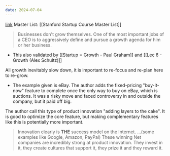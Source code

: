 ```yaml
---
date: 2024-07-04
---
```

[link](https://a16z.com/a-recipe-for-growth-adding-layers-to-the-cake/) 
Master List: [[Stanford Startup Course Master List]]

> Businesses don't grow themselves. One of the most important jobs of a CEO is to aggressively define and pursue a growth agenda for him or her business.
- This also validated by [[Startup = Growth - Paul Graham]] and [[Lec 6 - Growth (Alex Schultz)]]

All growth inevitably slow down, it is important to re-focus and re-plan here to re-grow.
- The example given is eBay. The author adds the fixed-pricing "buy-it-now" feature to complete once the only way to buy on eBay, which is auctions. It was a risky move and faced controversy in and outside the company, but it paid off big.

The author call this type of product innovation "adding layers to the cake". It is good to optimize the core feature, but making complementary features like this is potentially more important.

> Innovation clearly is **THE** success model on the Internet. ...(some examples like Google, Amazon, PayPal) 
> These winning Net companies are incredibly strong at product innovation. They invest in it, they create cultures that support it, they prize it and they reward it.

